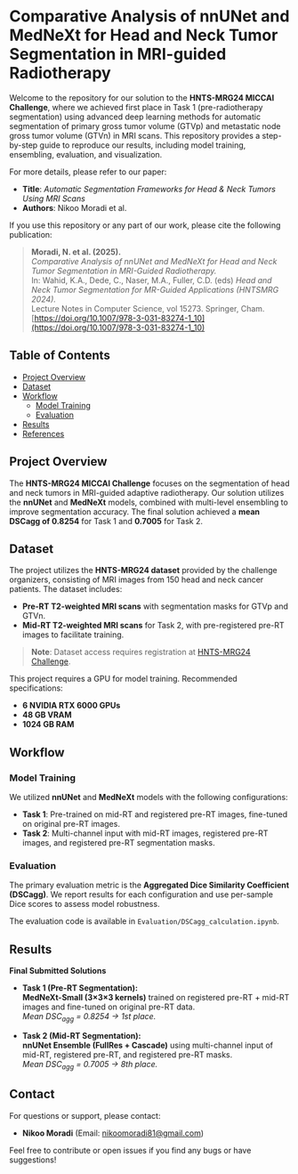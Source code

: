 # Comparative Analysis of nnUNet and MedNeXt for Head and Neck Tumor Segmentation in MRI-guided Radiotherapy

Welcome to the repository for our solution to the **HNTS-MRG24 MICCAI Challenge**, where we achieved first place in Task 1 (pre-radiotherapy segmentation) using advanced deep learning methods for automatic segmentation of primary gross tumor volume (GTVp) and metastatic node gross tumor volume (GTVn) in MRI scans. This repository provides a step-by-step guide to reproduce our results, including model training, ensembling, evaluation, and visualization.

For more details, please refer to our paper:

- **Title**: _Automatic Segmentation Frameworks for Head & Neck Tumors Using MRI Scans_  
- **Authors**: Nikoo Moradi et al.

If you use this repository or any part of our work, please cite the following publication:

> **Moradi, N. et al. (2025).**  
> *Comparative Analysis of nnUNet and MedNeXt for Head and Neck Tumor Segmentation in MRI-Guided Radiotherapy.*  
> In: Wahid, K.A., Dede, C., Naser, M.A., Fuller, C.D. (eds) *Head and Neck Tumor Segmentation for MR-Guided Applications (HNTSMRG 2024).*  
> Lecture Notes in Computer Science, vol 15273. Springer, Cham.  
> [https://doi.org/10.1007/978-3-031-83274-1_10](https://doi.org/10.1007/978-3-031-83274-1_10)


## Table of Contents
- [Project Overview](#project-overview)
- [Dataset](#dataset)
- [Workflow](#workflow)
  - [Model Training](#model-training)
  - [Evaluation](#evaluation)
- [Results](#results)
- [References](#references)

## Project Overview

The **HNTS-MRG24 MICCAI Challenge** focuses on the segmentation of head and neck tumors in MRI-guided adaptive radiotherapy. Our solution utilizes the **nnUNet** and **MedNeXt** models, combined with multi-level ensembling to improve segmentation accuracy. The final solution achieved a **mean DSCagg of 0.8254** for Task 1 and **0.7005** for Task 2.

## Dataset

The project utilizes the **HNTS-MRG24 dataset** provided by the challenge organizers, consisting of MRI images from 150 head and neck cancer patients. The dataset includes:
- **Pre-RT T2-weighted MRI scans** with segmentation masks for GTVp and GTVn.
- **Mid-RT T2-weighted MRI scans** for Task 2, with pre-registered pre-RT images to facilitate training.

> **Note**: Dataset access requires registration at [HNTS-MRG24 Challenge](https://hntsmrg24.grand-challenge.org).

[//]: < ## Installation >

[//]: < To set up the environment and install dependencies:>
[//]: < ```bash>
[//]: < # Clone the repository>
[//]: < git clone https://github.com/yourusername/HNTS-MRG24-Segmentation>
[//]: < cd HNTS-MRG24-Segmentation>

[//]: < # Install dependencies>
[//]: < pip install -r requirements.txt>

This project requires a GPU for model training. Recommended specifications:

- **6 NVIDIA RTX 6000 GPUs**
- **48 GB VRAM**
- **1024 GB RAM**

## Workflow

### Model Training

We utilized **nnUNet** and **MedNeXt** models with the following configurations:

- **Task 1**: Pre-trained on mid-RT and registered pre-RT images, fine-tuned on original pre-RT images.
- **Task 2**: Multi-channel input with mid-RT images, registered pre-RT images, and registered pre-RT segmentation masks.


### Evaluation

The primary evaluation metric is the **Aggregated Dice Similarity Coefficient (DSCagg)**. We report results for each configuration and use per-sample Dice scores to assess model robustness. 

The evaluation code is available in `Evaluation/DSCagg_calculation.ipynb`.

## Results

**Final Submitted Solutions**

- **Task 1 (Pre-RT Segmentation):**  
  **MedNeXt-Small (3×3×3 kernels)** trained on registered pre-RT + mid-RT images and fine-tuned on original pre-RT data.  
  *Mean DSC<sub>agg</sub> = 0.8254 → 1st place.*

- **Task 2 (Mid-RT Segmentation):**  
  **nnUNet Ensemble (FullRes + Cascade)** using multi-channel input of mid-RT, registered pre-RT, and registered pre-RT masks.  
  *Mean DSC<sub>agg</sub> = 0.7005 → 8th place.*

[//]: < Fig 1. Comparison of predictions between nnUNet, MedNeXt, and ground truth. >

[//]: < Additional figures can be found in the `results/` folder.>


## Contact

For questions or support, please contact:

- **Nikoo Moradi** (Email: [nikoomoradi81@gmail.com](mailto:nikoomoradi81@gmail.com))

Feel free to contribute or open issues if you find any bugs or have suggestions!

